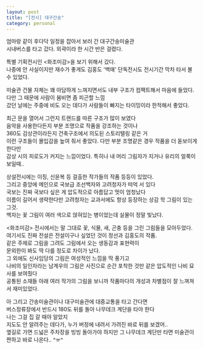 ```yaml
---
layout: post
title: "[전시] 대구간송"
category: personal
---
```

엄마랑 같이 후다닥 일정을 잡아서 보러 간 대구간송미술관\
시내버스를 타고 갔다. 외곽이라 한 시간 반은 걸렸다.

특별 기획전시인 <화조미감>을 보기 위해서 갔다.\
나중에 안 사실이지만 재수가 좋게도 김홍도 '백매' 단독전시도 전시기간 막차 타서 볼 수 있었다.

미술관 건물 자체는 꽤 아담하게 느껴지면서도 내부 구조가 컴팩트해서 마음에 들었다.\
다만 그 때문에 사람이 붐비면 좀 피곤할 느낌\
갔던 날에는 주중에 비도 오는 데다가 사람들이 빠지는 타이밍이라 한적해서 좋았다.

최근 문을 열어서 그런지 트렌드를 따른 구조가 많이 보였다\
음악을 사용한다든지 부분 조명으로 작품을 강조하는 것이나\
360도 감상관이라든지 건축구조에서 의도된 스토리텔링 같은 거\
이런 구조들이 몰입감을 높여 줘서 좋았다. 다만 부분 조명같은 경우 작품을 더 돋보이게 한다만\
감상 시의 피로도가 커지는 느낌이었다. 특히나 내 머리 그림자가 지거나 유리의 얼룩이 보일때..

상설전시에는 이징, 신윤복 등 걸출한 작가들의 작품 등등이 있었다.\
그리고 중앙에 메인으로 국보급 조선백자와 고려청자가 떠억 서 있다\
국보는 진짜 국보다 싶은 게 압도적으로 아름답고 멋이 엄청났다\
이름이 길어서 생략한다만 고려청자는 교과서에도 항상 등장하는 상감 학 그림이 있는 그것.\
백자는 꽃 그림이 여러 색으로 얹혀있는 병이었는데 실물이 정말 빛났다.

<화조미감> 전시에서는 말 그대로 꽃, 식물, 새, 곤충 등을 그린 그림들을 모아두었다.\
여기서도 진짜 전설은 전설이구나 싶었던 것이 정선과 김홍도의 작품.\
같은 주제로 그림을 그려도 그림에서 오는 생동감과 표현력이\
문외한이 봐도 딱 다를 정도로 차이가 났다.\
그 외에도 신사임당의 그림은 여성적인 느낌을 딱 풍기고\
나비의 일인자라는 남계우의 그림은 사진으로 순간 포착한 것만 같은 압도적인 나비 묘사를 보여줬다\
공통된 소재들 아래 여러 작가의 그림을 보니까 작품마다의 개성과 차별점이 잘 느껴져서 재미있었다.

아 그리고 간송미술관이나 대구미술관에 대중교통을 타고 간다면\
버스정류장에서 반드시 180도 뒤를 돌아 나무데크 계단을 타야 한다\
나는 그걸 집 갈 때야 알았지\
지도도 안 알려주는 데다가, 누가 버정에 내려서 가려진 바로 뒤를 보겠어..\
옆길로 가면 드넓은 주차장을 빙빙 돌아가야 하지만 그 나무데크 계단만 타면 미술관이 짠하고 바로 나온다.. ^ㅠ^